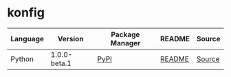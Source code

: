 # konfig

|Language|Version|Package Manager|README|Source|
|-|-|-|-|-|
|Python|1.0.0-beta.1|[PyPI](https://pypi.org/project/python-readme-header-snippet/1.0.0-beta.1)|[README](https://github.com/konfig-dev/konfig/tree/main/python#readme)|[Source](https://github.com/konfig-dev/konfig/tree/main/python)|